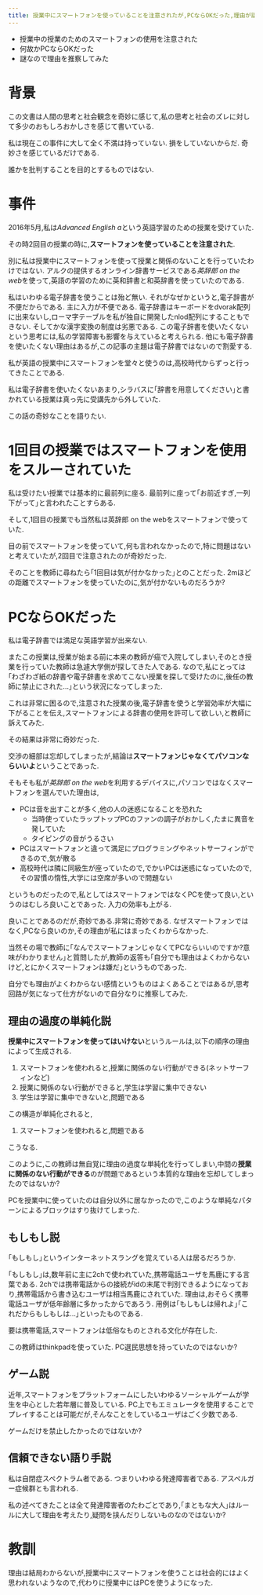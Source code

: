 ```yaml
---
title: 授業中にスマートフォンを使っていることを注意されたが,PCならOKだった,理由が謎だったので,何故なのか理由を推察してみた
---
```


* 授業中の授業のためのスマートフォンの使用を注意された
* 何故かPCならOKだった
* 謎なので理由を推察してみた

# 背景

この文書は人間の思考と社会観念を奇妙に感じて,私の思考と社会のズレに対して多少のおもしろおかしさを感じて書いている.

私は現在この事件に大して全く不満は持っていない.
損をしていないからだ.
奇妙さを感じているだけである.

誰かを批判することを目的とするものではない.

# 事件

2016年5月,私は*Advanced English a*という英語学習のための授業を受けていた.

その時2回目の授業の時に,**スマートフォンを使っていることを注意された**.

別に私は授業中にスマートフォンを使って授業と関係のないことを行っていたわけではない.
アルクの提供するオンライン辞書サービスである*英辞郎 on the web*を使って,英語の学習のために英和辞書と和英辞書を使っていたのである.

私はいわゆる電子辞書を使うことは殆ど無い.
それがなぜかというと,電子辞書が不便だからである.
主に入力が不便である.
電子辞書はキーボードをdvorak配列に出来ないし,ローマ字テーブルを私が独自に開発したnlod配列にすることもできない.
そしてかな漢字変換の制度は劣悪である.
この電子辞書を使いたくないという思考には,私の学習障害も影響を与えていると考えられる.
他にも電子辞書を使いたくない理由はあるが,この記事の主題は電子辞書ではないので割愛する.

私が英語の授業中にスマートフォンを堂々と使うのは,高校時代からずっと行ってきたことである.

私は電子辞書を使いたくないあまり,シラバスに｢辞書を用意してください｣と書かれている授業は真っ先に受講先から外していた.

この話の奇妙なことを語りたい.

# 1回目の授業ではスマートフォンを使用をスルーされていた

私は受けたい授業では基本的に最前列に座る.
最前列に座って｢お前近すぎ,一列下がって｣と言われたことすらある.

そして,1回目の授業でも当然私は英辞郎 on the webをスマートフォンで使っていた.

目の前でスマートフォンを使っていて,何も言われなかったので,特に問題はないと考えていたが,2回目で注意されたのが奇妙だった.

そのことを教師に尋ねたら｢1回目は気が付かなかった｣とのことだった.
2mほどの距離でスマートフォンを使っていたのに,気が付かないものだろうか?

# PCならOKだった

私は電子辞書では満足な英語学習が出来ない.

またこの授業は,授業が始まる前に本来の教師が癌で入院してしまい,そのとき授業を行っていた教師は急遽大学側が探してきた人である.
なので,私にとっては｢わざわざ紙の辞書や電子辞書を求めてこない授業を探して受けたのに,後任の教師に禁止にされた…｣という状況になってしまった.

これは非常に困るので,注意された授業の後,電子辞書を使うと学習効率が大幅に下がることを伝え,スマートフォンによる辞書の使用を許可して欲しい,と教師に訴えてみた.

その結果は非常に奇妙だった.

交渉の細部は忘却してしまったが,結論は**スマートフォンじゃなくてパソコンならいいよ**ということであった.

そもそも私が*英辞郎 on the web*を利用するデバイスに,パソコンではなくスマートフォンを選んでいた理由は,

* PCは音を出すことが多く,他の人の迷惑になることを恐れた
    * 当時使っていたラップトップPCのファンの調子がおかしく,たまに異音を発していた
    * タイピングの音がうるさい
* PCはスマートフォンと違って満足にプログラミングやネットサーフィンができるので,気が散る
* 高校時代は隣に同級生が座っていたので,でかいPCは迷惑になっていたので,その習慣の惰性,大学には空席が多いので問題ない

というものだったので,私としてはスマートフォンではなくPCを使って良い,というのはむしろ良いことであった.
入力の効率も上がる.

良いことであるのだが,奇妙である.非常に奇妙である.
なぜスマートフォンではなく,PCなら良いのか,その理由が私にはまったくわからなかった.

当然その場で教師に｢なんでスマートフォンじゃなくてPCならいいのですか?意味がわかりません｣と質問したが,教師の返答も｢自分でも理由はよくわからないけど,とにかくスマートフォンは嫌だ｣というものであった.

自分でも理由がよくわからない感情というものはよくあることではあるが,思考回路が気になって仕方がないので自分なりに推察してみた.

## 理由の過度の単純化説

**授業中にスマートフォンを使ってはいけない**というルールは,以下の順序の理由によって生成される.

1. スマートフォンを使われると,授業に関係のない行動ができる(ネットサーフィンなど)
1. 授業に関係のない行動ができると,学生は学習に集中できない
1. 学生は学習に集中できないと,問題である

この構造が単純化されると,

1. スマートフォンを使われると,問題である

こうなる.

このように,この教師は無自覚に理由の過度な単純化を行ってしまい,中間の**授業に関係のない行動ができる**のが問題であるという本質的な理由を忘却してしまったのではないか?

PCを授業中に使っていたのは自分以外に居なかったので,このような単純なパターンによるブロックはすり抜けてしまった.

## もしもし説

｢もしもし｣というインターネットスラングを覚えている人は居るだろうか.

｢もしもし｣は,数年前に主に2chで使われていた,携帯電話ユーザを馬鹿にする言葉である.
2chでは携帯電話からの接続がidの末尾で判別できるようになっており,携帯電話から書き込むユーザは相当馬鹿にされていた.
理由は,おそらく携帯電話ユーザが低年齢層に多かったからであろう.
用例は｢もしもしは帰れよ｣｢これだからもしもしは…｣といったものである.

要は携帯電話,スマートフォンは低俗なものとされる文化が存在した.

この教師はthinkpadを使っていた.
PC選民思想を持っていたのではないか?

## ゲーム説

近年,スマートフォンをプラットフォームにしたいわゆるソーシャルゲームが学生を中心とした若年層に普及している.
PC上でもエミュレータを使用することでプレイすることは可能だが,そんなことをしているユーザはごく少数である.

ゲームだけを禁止したかったのではないか?

## 信頼できない語り手説

私は自閉症スペクトラム者である.
つまりいわゆる発達障害者である.
アスペルガー症候群とも言われる.

私の述べてきたことは全て発達障害者のたわごとであり,｢まともな大人｣はルールに大して理由を考えたり,疑問を挟んだりしないものなのではないか?

# 教訓

理由は結局わからないが,授業中にスマートフォンを使うことは社会的にはよく思われないようなので,代わりに授業中にはPCを使うようになった.
